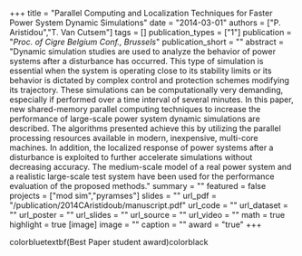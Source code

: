 +++
title = "Parallel Computing and Localization Techniques for Faster Power System Dynamic Simulations"
date = "2014-03-01"
authors = ["P. Aristidou","T. Van Cutsem"]
tags = []
publication_types = ["1"]
publication = "_Proc. of Cigre Belgium Conf., Brussels_"
publication_short = ""
abstract = "Dynamic simulation studies are used to analyze the behavior of power systems after a disturbance has occurred. This type of simulation is essential when the system is operating close to its stability limits or its behavior is dictated by complex control and protection schemes modifying its trajectory. These simulations can be computationally very demanding, especially if performed over a time interval of several minutes. In this paper, new shared-memory parallel computing techniques to increase the performance of large-scale power system dynamic simulations are described. The algorithms presented achieve this by utilizing the parallel processing resources available in modern, inexpensive, multi-core machines. In addition, the localized response of power systems after a disturbance is exploited to further accelerate simulations without decreasing accuracy. The medium-scale model of a real power system and a realistic large-scale test system have been used for the performance evaluation of the proposed methods."
summary = ""
featured = false
projects = ["mod sim","pyramses"]
slides = ""
url_pdf = "/publication/2014CAristidoub/manuscript.pdf"
url_code = ""
url_dataset = ""
url_poster = ""
url_slides = ""
url_source = ""
url_video = ""
math = true
highlight = true
[image]
image = ""
caption = ""
award = "true"
+++

colorbluetextbf(Best Paper student award)colorblack
